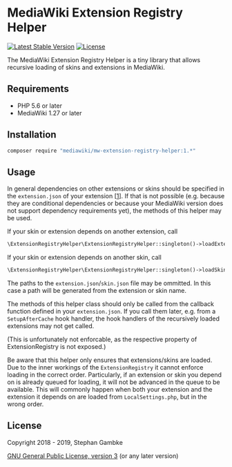 # MediaWiki Extension Registry Helper

[![Latest Stable Version](https://poser.pugx.org/mediawiki/mw-extension-registry-helper/v/stable)](https://packagist.org/packages/mediawiki/mw-extension-registry-helper)
[![License](https://poser.pugx.org/mediawiki/mw-extension-registry-helper/license)](https://packagist.org/packages/mediawiki/mw-extension-registry-helper)

The MediaWiki Extension Registry Helper is a tiny library that allows recursive 
loading of skins and extensions in MediaWiki.

## Requirements

- PHP 5.6 or later
- MediaWiki 1.27 or later

## Installation

```bash
composer require "mediawiki/mw-extension-registry-helper:1.*"
```

## Usage

In general dependencies on other extensions or skins should be specified in the
`extension.json` of your extension
[[1](https://www.mediawiki.org/wiki/Manual:Extension_registration#Requirements_(dependencies))].
If that is not possible (e.g. because they are conditional dependencies or
because your MediaWiki version does not support dependency requirements yet),
the methods of this helper may be used.

If your skin or extension depends on another extension, call
```php
\ExtensionRegistryHelper\ExtensionRegistryHelper::singleton()->loadExtensionRecursive( $extensionName, $pathToExtensionJson ),
```

If your skin or extension depends on another skin, call
```php
\ExtensionRegistryHelper\ExtensionRegistryHelper::singleton()->loadSkinRecursive( $skinName, $pathToSkinJson ),
```

The paths to the `extension.json`/`skin.json` file may be ommitted. In this case
a path will be generated from the extension or skin name. 

The methods of this helper class should only be called from the callback
function defined in your `extension.json`. If you call them later, e.g. from a
`SetupAfterCache` hook handler, the hook handlers of the recursively loaded
extensions may not get called.

(This is unfortunately not enforcable, as the respective property of
ExtensionRegistry is not exposed.)

Be aware that this helper only ensures that extensions/skins are loaded. Due to
the inner workings of the `ExtensionRegistry` it cannot enforce loading in the
correct order. Particularly, if an extension or skin you depend on is already
queued for loading, it will not be advanced in the queue to be available.
This will commonly happen when both your extension and the extension it depends 
on are loaded from `LocalSettings.php`, but in the wrong order.


## License

Copyright 2018 - 2019, Stephan Gambke

[GNU General Public License, version 3](https://www.gnu.org/copyleft/gpl.html) (or any later version)
